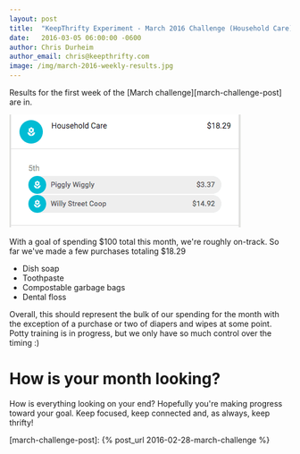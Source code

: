 ```yaml
---
layout: post
title:  "KeepThrifty Experiment - March 2016 Challenge (Household Care) - Week 1 Results"
date:   2016-03-05 06:00:00 -0600
author: Chris Durheim
author_email: chris@keepthrifty.com
image: /img/march-2016-weekly-results.jpg
---
```


Results for the first week of the [March challenge][march-challenge-post] are in.

![March week 1 results - $18.29 total][march-week-1-summary]

With a goal of spending $100 total this month, we're roughly on-track.  So far we've made a few purchases totaling $18.29

* Dish soap
* Toothpaste
* Compostable garbage bags
* Dental floss

Overall, this should represent the bulk of our spending for the month with the exception of a purchase or two of diapers and wipes at some point. Potty training is in progress, but we only have so much control over the timing :)

# How is your month looking? #

How is everything looking on your end? Hopefully you're making progress toward your goal. Keep focused, keep connected and, as always, keep thrifty!

[march-challenge-post]: {% post_url 2016-02-28-march-challenge %}

[march-week-1-summary]: /img/march-2016-w1-summary.png
